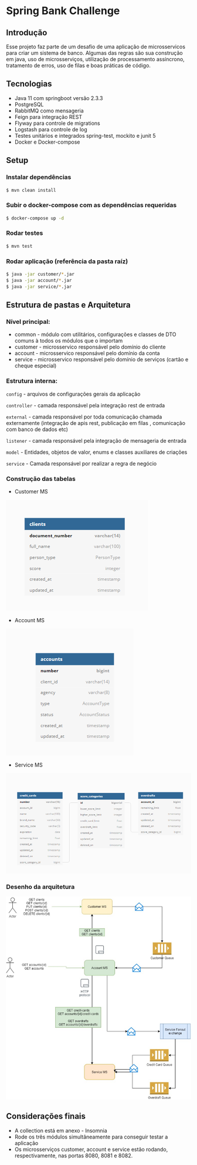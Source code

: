 # Spring Bank Challenge

## Introdução
Esse projeto faz parte de um desafio de uma aplicação de microsservicos para criar um sistema de banco. 
Algumas das regras são sua construção em java, uso de microsserviços, utilização de processamento assíncrono, 
tratamento de erros, uso de filas e boas práticas de código.

## Tecnologias

- Java 11 com springboot versão 2.3.3
- PostgreSQL
- RabbitMQ como mensageria
- Feign para integração REST
- Flyway para controle de migrations
- Logstash para controle de log
- Testes unitários e integrados spring-test, mockito e junit 5
- Docker e Docker-compose

## Setup

### Instalar dependências

```bash
$ mvn clean install
```

### Subir o docker-compose com as dependências requeridas

```bash
$ docker-compose up -d
```

### Rodar testes

```bash
$ mvn test
```

### Rodar aplicação (referência da pasta raíz)

```bash
$ java -jar customer/*.jar 
$ java -jar account/*.jar
$ java -jar service/*.jar
```

## Estrutura de pastas e Arquitetura

### Nível principal:
- common   - módulo com utilitários, configurações e classes de DTO comuns à todos os módulos que o importam
- customer - microsservico responsável pelo domínio do cliente 
- account  - microsservico responsável pelo domínio da conta
- service  - microsservico responsável pelo domínio de serviços (cartão e cheque especial)

### Estrutura interna:
`config` - arquivos de configurações gerais da aplicação

`controller` - camada responsável pela integração rest de entrada

`external` - camada responsável por toda comunicação chamada externamente (integração de apis rest, publicação em filas , comunicação com banco de dados etc)

`listener` - camada responsável pela integração de mensageria de entrada

`model` - Entidades, objetos de valor, enums e classes auxiliares de criações

`service` - Camada responsável por realizar a regra de negócio


### Construção das tabelas
- Customer MS

![Customer MS](https://github.com/rodrigorpo/spring-bank/blob/master/images/customer_ms.png)

- Account MS

![Account MS](https://github.com/rodrigorpo/spring-bank/blob/master/images/account_ms.png)

- Service MS

![Service MS](https://github.com/rodrigorpo/spring-bank/blob/master/images/service_ms.png)


### Desenho da arquitetura

![Arquitetura](https://github.com/rodrigorpo/spring-bank/blob/master/images/architecture-example.jpg)


## Considerações finais
- A collection está em anexo - Insomnia
- Rode os três módulos simultâneamente para conseguir testar a aplicação
- Os microsserviços customer, account e service estão rodando, respectivamente, nas portas 8080, 8081 e 8082.